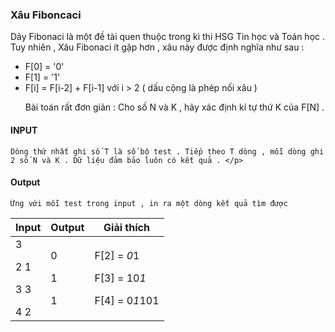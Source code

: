 ### Xâu Fiboncaci
  Dãy Fibonaci là một đề tài quen thuộc trong kì thi HSG Tin học và Toán học . Tuy nhiên , Xâu  Fibonaci ít gặp hơn , xâu này được định nghĩa như sau :
  * F[0] = '0'
  * F[1] = '1'
  * F[i] = F[i-2] + F[i-1] với i &gt; 2 ( dấu cộng là phép nối xâu ) </p>
  Bài toán rất đơn giản : Cho số N và K , hãy xác định kí tự thứ K của F[N] . </br>
  
  #### INPUT
    Dòng thứ nhất ghi số T là số bộ test . Tiếp theo T dòng , mỗi dòng ghi 2 số N và K . Dữ liệu đảm bảo luôn có kết quả . </p>
   
  #### Output
    Ứng với mỗi test trong input , in ra một dòng kết quả tìm được  
    
  
  | Input | Output| Giải thích |
  | --- | --- | --- |
  | 3 </p> 2 1 </p> 3 3 </p> 4 2 | 0 </p>  1 </p> 1 | F[2] = *0*1</p> F[3] = 10*1* </p> F[4] = 0*1*101 

